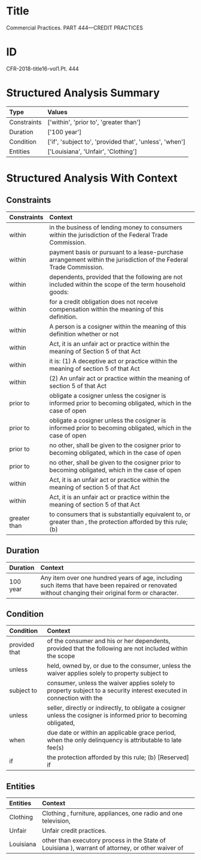 # Title

 Commercial Practices. PART 444—CREDIT PRACTICES


# ID

 CFR-2018-title16-vol1.Pt. 444


# Structured Analysis Summary

| Type        | Values                                                  |
|:------------|:--------------------------------------------------------|
| Constraints | ['within', 'prior to', 'greater than']                  |
| Duration    | ['100 year']                                            |
| Condition   | ['if', 'subject to', 'provided that', 'unless', 'when'] |
| Entities    | ['Louisiana', 'Unfair', 'Clothing']                     |


# Structured Analysis With Context

 


## Constraints

| Constraints   | Context                                                                                                             |
|:--------------|:--------------------------------------------------------------------------------------------------------------------|
| within        | in the business of lending money to consumers within  the jurisdiction of the Federal Trade Commission.             |
| within        | payment basis or pursuant to a lease-purchase arrangement within  the jurisdiction of the Federal Trade Commission. |
| within        | dependents, provided that the following are not included within  the scope of the term household goods:             |
| within        | for a credit obligation does not receive compensation within  the meaning of this definition.                       |
| within        | A person is a cosigner  within the meaning of this definition whether or not                                        |
| within        | Act, it is an unfair act or practice within the meaning of Section 5 of that Act                                    |
| within        | it is: (1) A deceptive act or practice within the meaning of section 5 of that Act                                  |
| within        | (2) An unfair act or practice  within the meaning of section 5 of that Act                                          |
| prior to      | obligate a cosigner unless the cosigner is informed prior to becoming obligated, which in the case of open          |
| prior to      | obligate a cosigner unless the cosigner is informed prior to becoming obligated, which in the case of open          |
| prior to      | no other, shall be given to the cosigner prior to becoming obligated, which in the case of open                     |
| prior to      | no other, shall be given to the cosigner prior to becoming obligated, which in the case of open                     |
| within        | Act, it is an unfair act or practice within the meaning of section 5 of that Act                                    |
| within        | Act, it is an unfair act or practice within the meaning of section 5 of that Act                                    |
| greater than  | to consumers that is substantially equivalent to, or greater than , the protection afforded by this rule; (b)       |


## Duration

| Duration   | Context                                                                                                                                              |
|:-----------|:-----------------------------------------------------------------------------------------------------------------------------------------------------|
| 100 year   | Any item over one hundred years of age, including such items that have been repaired or renovated without changing their original form or character. |


## Condition

| Condition     | Context                                                                                                               |
|:--------------|:----------------------------------------------------------------------------------------------------------------------|
| provided that | of the consumer and his or her dependents, provided that the following are not included within the scope              |
| unless        | held, owned by, or due to the consumer, unless the waiver applies solely to property subject to                       |
| subject to    | consumer, unless the waiver applies solely to property subject to a security interest executed in connection with the |
| unless        | seller, directly or indirectly, to obligate a cosigner unless the cosigner is informed prior to becoming obligated,   |
| when          | due date or within an applicable grace period, when the only delinquency is attributable to late fee(s)               |
| if            | the protection afforded by this rule; (b) [Reserved] if                                                               |


## Entities

| Entities   | Context                                                                                           |
|:-----------|:--------------------------------------------------------------------------------------------------|
| Clothing   | Clothing , furniture, appliances, one radio and one television,                                   |
| Unfair     | Unfair  credit practices.                                                                         |
| Louisiana  | other than executory process in the State of Louisiana ), warrant of attorney, or other waiver of |


